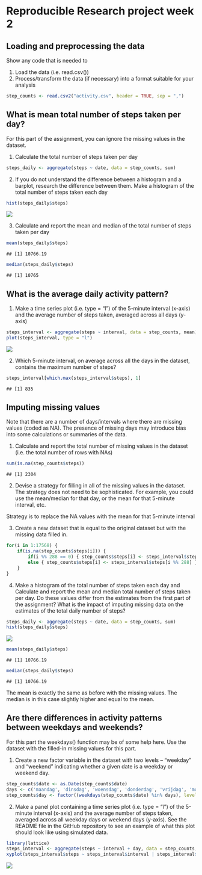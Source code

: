 Reproducible Research project week 2
================

## Loading and preprocessing the data

Show any code that is needed to

1.  Load the data (i.e. read.csv())
2.  Process/transform the data (if necessary) into a format suitable for
    your analysis

<!-- end list -->

``` r
step_counts <- read.csv2("activity.csv", header = TRUE, sep = ",")
```

## What is mean total number of steps taken per day?

For this part of the assignment, you can ignore the missing values in
the dataset.

1.  Calculate the total number of steps taken per day

<!-- end list -->

``` r
steps_daily <- aggregate(steps ~ date, data = step_counts, sum)
```

2.  If you do not understand the difference between a histogram and a
    barplot, research the difference between them. Make a histogram of
    the total number of steps taken each day

<!-- end list -->

``` r
hist(steps_daily$steps)
```

![](PA1_template_files/figure-gfm/unnamed-chunk-3-1.png)<!-- -->

3.  Calculate and report the mean and median of the total number of
    steps taken per day

<!-- end list -->

``` r
mean(steps_daily$steps)
```

    ## [1] 10766.19

``` r
median(steps_daily$steps)
```

    ## [1] 10765

## What is the average daily activity pattern?

1.  Make a time series plot (i.e. type = “l”) of the 5-minute interval
    (x-axis) and the average number of steps taken, averaged across all
    days (y-axis)

<!-- end list -->

``` r
steps_interval <- aggregate(steps ~ interval, data = step_counts, mean)
plot(steps_interval, type = "l")
```

![](PA1_template_files/figure-gfm/unnamed-chunk-5-1.png)<!-- -->

2.  Which 5-minute interval, on average across all the days in the
    dataset, contains the maximum number of steps?

<!-- end list -->

``` r
steps_interval[which.max(steps_interval$steps), 1]
```

    ## [1] 835

## Imputing missing values

Note that there are a number of days/intervals where there are missing
values (coded as NA). The presence of missing days may introduce bias
into some calculations or summaries of the data.

1.  Calculate and report the total number of missing values in the
    dataset (i.e. the total number of rows with NAs)

<!-- end list -->

``` r
sum(is.na(step_counts$steps))
```

    ## [1] 2304

2.  Devise a strategy for filling in all of the missing values in the
    dataset. The strategy does not need to be sophisticated. For
    example, you could use the mean/median for that day, or the mean for
    that 5-minute interval, etc.

Strategy is to replace the NA values with the mean for that 5-minute
interval

3.  Create a new dataset that is equal to the original dataset but with
    the missing data filled in.

<!-- end list -->

``` r
for(i in 1:17568) {
    if(is.na(step_counts$steps[i])) {
        if(i %% 288 == 0) { step_counts$steps[i] <- steps_interval$steps[288] }
        else { step_counts$steps[i] <- steps_interval$steps[i %% 288] }
    }
}
```

4.  Make a histogram of the total number of steps taken each day and
    Calculate and report the mean and median total number of steps taken
    per day. Do these values differ from the estimates from the first
    part of the assignment? What is the impact of imputing missing data
    on the estimates of the total daily number of steps?

<!-- end list -->

``` r
steps_daily <- aggregate(steps ~ date, data = step_counts, sum)
hist(steps_daily$steps)
```

![](PA1_template_files/figure-gfm/unnamed-chunk-9-1.png)<!-- -->

``` r
mean(steps_daily$steps)
```

    ## [1] 10766.19

``` r
median(steps_daily$steps)
```

    ## [1] 10766.19

The mean is exactly the same as before with the missing values. The
median is in this case slightly higher and equal to the mean.

## Are there differences in activity patterns between weekdays and weekends?

For this part the weekdays() function may be of some help here. Use the
dataset with the filled-in missing values for this part.

1.  Create a new factor variable in the dataset with two levels –
    “weekday” and “weekend” indicating whether a given date is a
    weekday or weekend day.

<!-- end list -->

``` r
step_counts$date <- as.Date(step_counts$date)
days <- c('maandag', 'dinsdag', 'woensdag', 'donderdag', 'vrijdag', 'monday', 'tuesday', 'wednesday', 'thursday', 'friday')
step_counts$day <- factor((weekdays(step_counts$date) %in% days), levels=c(FALSE, TRUE), labels=c('weekend', 'weekday'))
```

2.  Make a panel plot containing a time series plot (i.e. type = “l”) of
    the 5-minute interval (x-axis) and the average number of steps
    taken, averaged across all weekday days or weekend days (y-axis).
    See the README file in the GitHub repository to see an example of
    what this plot should look like using simulated data.

<!-- end list -->

``` r
library(lattice)
steps_interval <- aggregate(steps ~ interval + day, data = step_counts, mean)
xyplot(steps_interval$steps ~ steps_interval$interval | steps_interval$day, layout = c(1, 2), type = "l", xlab = "Interval", ylab = "Number of steps")
```

![](PA1_template_files/figure-gfm/unnamed-chunk-12-1.png)<!-- -->
